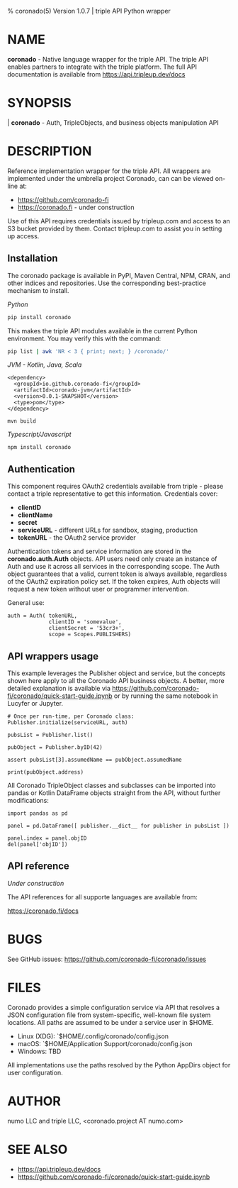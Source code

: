 % coronado(5) Version 1.0.7 | triple API Python wrapper


NAME
====

**coronado** - Native language wrapper for the triple API.  The triple API
enables partners to integrate with the triple platform.  The full API
documentation is available from https://api.tripleup.dev/docs


SYNOPSIS
========

| **coronado** - Auth, TripleObjects, and business objects manipulation API


DESCRIPTION
===========

Reference implementation wrapper for the triple API.  All wrappers are
implemented under the umbrella project Coronado, can can be viewed on-line at:

- https://github.com/coronado-fi
- https://coronado.fi - under construction

Use of this API requires credentials issued by tripleup.com and access to an S3
bucket provided by them.  Contact tripleup.com to assist you in setting up
access.


Installation
------------
The coronado package is available in PyPI, Maven Central, NPM, CRAN, and other
indices and repositories.  Use the corresponding best-practice mechanism to
install.

_Python_

```bash
pip install coronado
```

This makes the triple API modules available in the current Python environment.
You may verify this with the command:

```bash
pip list | awk 'NR < 3 { print; next; } /coronado/'
```

_JVM - Kotlin, Java, Scala_

```
<dependency>
  <groupId>io.github.coronado-fi</groupId>
  <artifactId>coronado-jvm</artifactId>
  <version>0.0.1-SNAPSHOT</version>
  <type>pom</type>
</dependency>

mvn build
```

_Typescript/Javascript_

```
npm install coronado
```


Authentication
--------------
This component requires OAuth2 credentials available from triple - please
contact a triple representative to get this information.  Credentials cover:

- **clientID**
- **clientName**
- **secret**
- **serviceURL** - different URLs for sandbox, staging, production
- **tokenURL** - the OAuth2 service provider

Authentication tokens and service information are stored in the
**coronado.auth.Auth** objects.  API users need only create an instance of Auth
and use it across all services in the corresponding scope.  The Auth object 
guarantees that a valid, current token is always available, regardless of the
OAuth2 expiration policy set.  If the token expires, Auth objects will request
a new token without user or programmer intervention.

General use:

```
auth = Auth( tokenURL,
             clientID = 'somevalue',
             clientSecret = '53cr3+',
             scope = Scopes.PUBLISHERS)
```


API wrappers usage
------------------
This example leverages the Publisher object and service, but the concepts shown
here apply to all the Coronado API business objects.  A better, more detailed
explanation is available via https://github.com/coronado-fi/coronado/quick-start-guide.ipynb
or by running the same notebook in Lucyfer or Jupyter.

```
# Once per run-time, per Coronado class:
Publisher.initialize(serviceURL, auth)

pubsList = Publisher.list()

pubObject = Publisher.byID(42)

assert pubsList[3].assumedName == pubObject.assumedName

print(pubObject.address)
```

All Coronado TripleObject classes and subclasses can be imported into pandas or
Kotlin DataFrame objects straight from the API, without further modifications:

```
import pandas as pd

panel = pd.DataFrame([ publisher.__dict__ for publisher in pubsList ])

panel.index = panel.objID
del(panel['objID'])
```


API reference
-------------
_Under construction_

The API references for all supporte languages are available from:

https://coronado.fi/docs


BUGS
====

See GitHub issues:  https://github.com/coronado-fi/coronado/issues


FILES
=====
Coronado provides a simple configuration service via API that resolves a JSON
configuration file from system-specific, well-known file system locations.  All
paths are assumed to be under a service user in $HOME.


- Linux (XDG): `$HOME/.config/coronado/config.json
- macOS: `$HOME/Application Support/coronado/config.json
- Windows:  TBD

All implementations use the paths resolved by the Python AppDirs object for 
user configuration.


AUTHOR
======
numo LLC and triple LLC, <coronado.project AT numo.com>


SEE ALSO
========
- https://api.tripleup.dev/docs
- https://github.com/coronado-fi/coronado/quick-start-guide.ipynb

